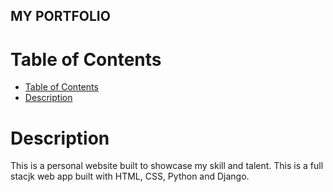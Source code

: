 ## MY PORTFOLIO


# Table of Contents
- [Table of Contents](#table-of-contents)
- [Description](#description)


# Description
This is a personal website built to showcase my skill and talent. This is a full stacjk web app built with HTML, CSS, Python and Django.

